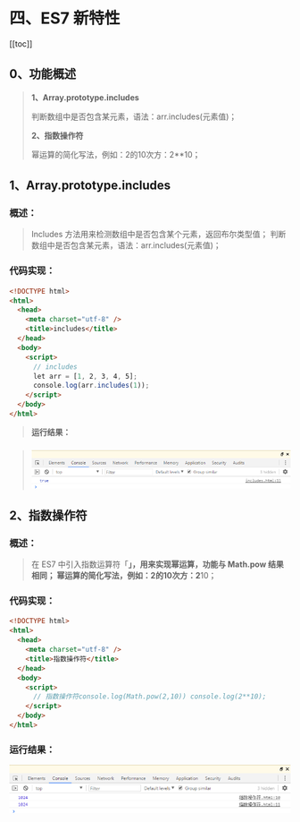 # 四、ES7 新特性
<!-- Markdown 目录语法 -->
[[toc]]
## 0、功能概述

> **1、Array.prototype.includes**
>
> 判断数组中是否包含某元素，语法：arr.includes(元素值)；
>
> **2、指数操作符**
>
> 幂运算的简化写法，例如：2的10次方：2**10；

## 1、Array.prototype.includes

### 概述：

> Includes 方法用来检测数组中是否包含某个元素，返回布尔类型值；
> 判断数组中是否包含某元素，语法：arr.includes(元素值)；

### 代码实现： 
```html
<!DOCTYPE html>
<html>
  <head>
    <meta charset="utf-8" />
    <title>includes</title>
  </head>
  <body>
    <script>
      // includes
      let arr = [1, 2, 3, 4, 5];
      console.log(arr.includes(1));
    </script>
  </body>
</html>
```

> **运行结果：**

### 

> ![](./imgs/media/image47.png)

## 2、指数操作符
### 概述：

> 在 ES7 中引入指数运算符「**」，用来实现幂运算，功能与 Math.pow
> 结果相同； 幂运算的简化写法，例如：2的10次方：2**10；

### 代码实现： 
```html
<!DOCTYPE html>
<html>
  <head>
    <meta charset="utf-8" />
    <title>指数操作符</title>
  </head>
  <body>
    <script>
      // 指数操作符console.log(Math.pow(2,10)) console.log(2**10);
    </script>
  </body>
</html>
```
### 运行结果：

![](./imgs/media/image48.png)

